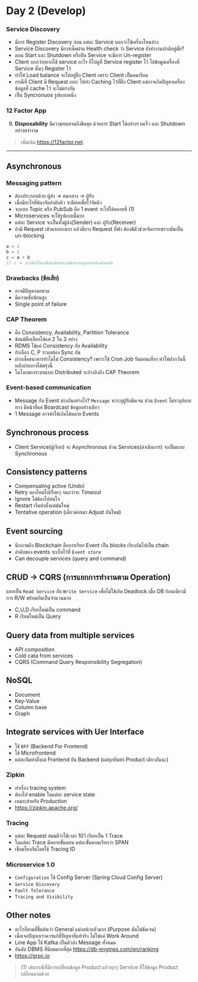 # Day 2 (Develop)

### Service Discovery
- มีการ Register Discovery ก่อน แต่ละ Service บอกว่าใช้เครื่องไหนบ้าง
- Service Discovery มีการเช็คผ่าน Health check ว่า Service ยังทำงานปกติอยู่มั้ย?
- ตอน Start และ Shutdown หรือปิด Service จะมีการ Un-register
- Client บอกว่าอยากใช้ service อะไร ก็ไปดูที่ Service register ไว้ ได้ข้อมูลเครื่องที่ Service นั้นๆ Register ไว้
- ทำให้ Load balance จะไปอยู่ฝั่ง Client เพราะ Client เป็นคนเรียน
- กรณีที่ Client มี Request เยอะ ให้ทำ Caching ไว้ที่ฝั่ง Client แต่อาจเกิดปัญหาเครื่องข้อมูลที่ cache ไว้ จะไม่ตรงกัน
- เป็น Syncronuos รูปแบบหนึ่ง

### 12 Factor App
9. **Disposability** มีความทนทานถึงขีดสุด ด้วยการ Start ได้อย่างรวดเร็ว และ Shutdown อย่างสง่างาม
> เพิ่มเติม https://12factor.net.

---

## Asynchronous
### Messaging pattern
- ต้องประกอบด้วย ผู้ส่ง -> คนกลาง -> ผู้รับ
- เมื่อมีอะไรที่ต้องจัดลำดับคิว จะมีท่อเพื่อไว้จัดคิว
- จะแบบ Topic หรือ PubSub คือ 1 event จะไปได้หลายที่ *(1)*
- Microservices จะใช้รูปแบบนี้มาก
- แต่ละ Service จะเป็นทั้งผู้ส่ง(Sender) และ ผู้รับ(Receiver)
- ถ้ามี Request เข้ามาเยอะมาก แล้วมีบาง Request ที่พัง ต้องมีตัวช่วยจัดการเพราะมันเป็น un-blocking
```javascript
a = 1
b = 1
c = a + b
// c = จะได้ค่าไม่เหมือนเดิมเพราะมันทำงานทุกบรรทัดพร้อมกัน
```

### Drawbacks (ข้อเสีย)
- อาจมีปัญหาคอขวด
- มีความซับซ้อนสูง
- Single point of failure

### CAP Theorem
- คือ Consistency, Availability, Partition Tolerance
- ข้อแม้คือเลือกได้แค่ 2 ใน 3 อย่าง
- RDMS ใช้แค่ Consistency กับ Availability
- ถ้าเลือก C, P ระบบต้อง Sync กัน
- ฝากเช็คธนาคารทำไมไม่ Consistency? เพราะใช้ Cron Job รันตอนเที่ยง ทำให้ฝากวันนี้หลังบ่ายอาจได้พรุ่งนี้
- ในโลกของระบบแบบ Distributed จะอ้างอิงถึง CAP Theorem

### Event-based communication
- Message กับ Event ต่างกันอย่างไร? `Message` จะระบุผู้รับชัดเจน ส่วน `Event` ไม่ระบุปลายทาง มีหน้าที่แค่ Boardcast ข้อมูลอย่างเดียว
- 1 Message อาจทำให้เกิดได้หลาย Events

## Synchronous process
- Client Service(ผู้เรียก) จะ Asynchronous ส่วน Services(ดำเนินการ) จะเป็นแบบ Synchronous

## Consistency patterns
- Compensating active (Undo)
- Retry ลองใหม่ไปเรื่อยๆ จนกว่าจะ Timeout
- Ignore ไม่ต้องไปสนใจ
- Restart เริ่มทำตั้งแต่ต้นใหม่
- Tentative operation (เดี๋ยวค่อยมา Adjust กันใหม่)

## Event sourcing
- นึกภาพถึง Blockchain คือการเรียก Event เป็น blocks เรียงกันไปเป็น chain
- ลำดับของ events จะเก็บไว้ที่ `Event store`
- Can decouple services (query and command)

## CRUD -> CQRS (การแยกการทำงานตาม Operation)
แยกเป็น `Read Service` กับ `Write Service` เพื่อไม่ใช้เกิด Deadlock เมื่อ DB ก้อนเดียวมีการ R/W พร้อมกันเป็นจำนวนมาก
- C,U,D เรียกใหม่เป็น command
- R เรียนใหม่เป็น Query 

## Query data from multiple services
- API composition
- Cold cata from services
- CQRS (Command Query Responsibility Segregation)

## NoSQL
- Document
- Key-Value
- Column base
- Graph

## Integrate services with Uer Interface
- ใช้ `BFF` (Backend For Frontend)
- ใช้ Microfrontend
- แต่ละทีมทำตั้งแต่ Frontend ยัน Backend (แต่ทุกทีมทำ Product เดียวกันนะ)

### Zipkin
- ทำเรื่อง tracing system
- ต้องไป enable ในแต่ละ service state
- เหมาะสำหรับ Production 
- https://zipkin.apache.org/

### Tracing
- แต่ละ Request สมมติว่าใช้เวลา 10วิ เรียกเป็น 1 Trace
- ในแต่ละ Trace มีหลายขั้นตอน แต่ละขั้นตอนเรียกว่า SPAN
- เชื่อมโยงกันโดยใช้ Tracing ID

### Microservice 1.0
- `Configuration` ใช้ Config Server (Spring Cloud Config Server)
- `Service Discovery`
- `Fault Tolerance`
- `Tracing and Visibility`

## Other notes
- อะไรก็ตามที่ขึ้นต้นว่า General แม่งหน้ากลัวมาก (Purpose มันไม่ชัดเจน)
- เมื่อเจอปัญหาเราควรแก้ที่ปัญหาที่แท้จริง ไม่ใช่แค่ Work Around
- Line App ใช้ Kafka เป็นตัวส่ง Message ทั้งหมด
- อันดับ DBMS ที่นิยมมากที่สุด https://db-engines.com/en/ranking
- https://grpc.io

> *(1)* เช่นกรณีที่มีการเปลี่ยนข้อมูล Product แล้วทุกๆ Service ที่ใช้ข้อมูล Product เปลี่ยนตามด้วย
